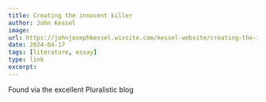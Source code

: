 ```yaml
---
title: Creating the innocent killer
author: John Kessel
image:
url: https://johnjosephkessel.wixsite.com/kessel-website/creating-the-innocent-killer
date: 2024-04-17
tags: [literature, essay]
type: link
excerpt:
---
```


Found via the excellent Pluralistic blog
